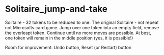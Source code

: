 # Solitaire_jump-and-take
Solitaire - 32 tokens to be reduced to one.
The original Solitaire - not repeat not Microsofts card game.
Jump over one token into an empty field, remove the overleapt token.
Continue until no more moves are possible.
At best, one token will remain in the middle position (yes, it is possible!)

Room for improvement: Undo button, Reset (or Restart) button
